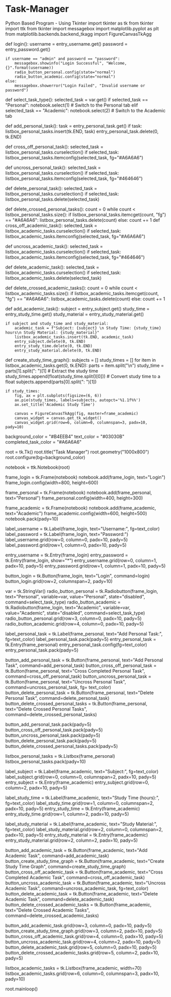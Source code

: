 # Task-Manager
Python Based Program - Using Tkinter 
import tkinter as tk
from tkinter import ttk
from tkinter import messagebox
import matplotlib.pyplot as plt
from matplotlib.backends.backend_tkagg import FigureCanvasTkAgg

def login():
    username = entry_username.get()
    password = entry_password.get()

    if username == "admin" and password == "password":
        messagebox.showinfo("Login Successful", "Welcome, {}".format(username))
        radio_button_personal.config(state="normal")
        radio_button_academic.config(state="normal")
    else:
        messagebox.showerror("Login Failed", "Invalid username or password")

def select_task_type():
    selected_task = var.get()
    if selected_task == "Personal":
        notebook.select(1)  # Switch to the Personal tab
    elif selected_task == "Academic":
        notebook.select(2)  # Switch to the Academic tab

def add_personal_task():
    task = entry_personal_task.get()
    if task:
        listbox_personal_tasks.insert(tk.END, task)
        entry_personal_task.delete(0, tk.END)

def cross_off_personal_task():
    selected_task = listbox_personal_tasks.curselection()
    if selected_task:
        listbox_personal_tasks.itemconfig(selected_task, fg="#A6A6A6")

def uncross_personal_task():
    selected_task = listbox_personal_tasks.curselection()
    if selected_task:
        listbox_personal_tasks.itemconfig(selected_task, fg="#464646")

def delete_personal_task():
    selected_task = listbox_personal_tasks.curselection()
    if selected_task:
        listbox_personal_tasks.delete(selected_task)

def delete_crossed_personal_tasks():
    count = 0
    while count < listbox_personal_tasks.size():
        if listbox_personal_tasks.itemcget(count, "fg") == "#A6A6A6":
            listbox_personal_tasks.delete(count)
        else:
            count += 1
def cross_off_academic_task():
    selected_task = listbox_academic_tasks.curselection()
    if selected_task:
        listbox_academic_tasks.itemconfig(selected_task, fg="#A6A6A6")

def uncross_academic_task():
    selected_task = listbox_academic_tasks.curselection()
    if selected_task:
        listbox_academic_tasks.itemconfig(selected_task, fg="#464646")

def delete_academic_task():
    selected_task = listbox_academic_tasks.curselection()
    if selected_task:
        listbox_academic_tasks.delete(selected_task)

def delete_crossed_academic_tasks():
    count = 0
    while count < listbox_academic_tasks.size():
        if listbox_academic_tasks.itemcget(count, "fg") == "#A6A6A6":
            listbox_academic_tasks.delete(count)
        else:
            count += 1

def add_academic_task():
    subject = entry_subject.get()
    study_time = entry_study_time.get()
    study_material = entry_study_material.get()

    if subject and study_time and study_material:
        academic_task = f"Subject: {subject} \n Study Time: {study_time} hours\n Study Material: {study_material}"
        listbox_academic_tasks.insert(tk.END, academic_task)
        entry_subject.delete(0, tk.END)
        entry_study_time.delete(0, tk.END)
        entry_study_material.delete(0, tk.END) 

def create_study_time_graph():
    subjects = []
    study_times = []
    for item in listbox_academic_tasks.get(0, tk.END):
        parts = item.split("\n")
        study_time = parts[1].split(": ")[1]  # Extract the study time
        study_times.append(float(study_time.split()[0]))  # Convert study time to a float
        subjects.append(parts[0].split(": ")[1])

    if study_times:
        fig, ax = plt.subplots(figsize=(6, 6))
        ax.pie(study_times, labels=subjects, autopct='%1.1f%%')
        ax.set_title('Academic Study Time')

        canvas = FigureCanvasTkAgg(fig, master=frame_academic)
        canvas_widget = canvas.get_tk_widget()
        canvas_widget.grid(row=6, column=0, columnspan=3, padx=10, pady=10)

background_color = "#B4EEB4"
text_color = "#03030B"
completed_task_color = "#A6A6A6"

root = tk.Tk()
root.title("Task Manager")
root.geometry("1000x800")
root.configure(bg=background_color)

notebook = ttk.Notebook(root)

frame_login = tk.Frame(notebook)
notebook.add(frame_login, text="Login")
frame_login.config(width=800, height=600)

frame_personal = tk.Frame(notebook)
notebook.add(frame_personal, text="Personal")
frame_personal.config(width=400, height=300)

frame_academic = tk.Frame(notebook)
notebook.add(frame_academic, text="Academic")
frame_academic.config(width=600, height=500)
notebook.pack(pady=10)

label_username = tk.Label(frame_login, text="Username:", fg=text_color)
label_password = tk.Label(frame_login, text="Password:")
label_username.grid(row=0, column=0, padx=10, pady=5)
label_password.grid(row=1, column=0, padx=10, pady=5)

entry_username = tk.Entry(frame_login)
entry_password = tk.Entry(frame_login, show="*")
entry_username.grid(row=0, column=1, padx=10, pady=5)
entry_password.grid(row=1, column=1, padx=10, pady=5)

button_login = tk.Button(frame_login, text="Login", command=login)
button_login.grid(row=2, columnspan=2, pady=10)

var = tk.StringVar()
radio_button_personal = tk.Radiobutton(frame_login, text="Personal", variable=var, value="Personal", state="disabled", command=select_task_type)
radio_button_academic = tk.Radiobutton(frame_login, text="Academic", variable=var, value="Academic", state="disabled", command=select_task_type)
radio_button_personal.grid(row=3, column=0, padx=10, pady=5)
radio_button_academic.grid(row=4, column=0, padx=10, pady=5)

label_personal_task = tk.Label(frame_personal, text="Add Personal Task:", fg=text_color)
label_personal_task.pack(pady=5)
entry_personal_task = tk.Entry(frame_personal)
entry_personal_task.config(fg=text_color)
entry_personal_task.pack(pady=5)

button_add_personal_task = tk.Button(frame_personal, text="Add Personal Task", command=add_personal_task)
button_cross_off_personal_task = tk.Button(frame_personal, text="Cross Completed Personal Task", command=cross_off_personal_task)
button_uncross_personal_task = tk.Button(frame_personal, text="Uncross Personal Task", command=uncross_personal_task, fg= text_color)
button_delete_personal_task = tk.Button(frame_personal, text="Delete Personal Task", command=delete_personal_task)
button_delete_crossed_personal_tasks = tk.Button(frame_personal, text="Delete Crossed Personal Tasks", command=delete_crossed_personal_tasks)

button_add_personal_task.pack(pady=5)
button_cross_off_personal_task.pack(pady=5)
button_uncross_personal_task.pack(pady=5)
button_delete_personal_task.pack(pady=5)
button_delete_crossed_personal_tasks.pack(pady=5)

listbox_personal_tasks = tk.Listbox(frame_personal)
listbox_personal_tasks.pack(pady=10)

label_subject = tk.Label(frame_academic, text="Subject:", fg=text_color)
label_subject.grid(row=0, column=0, columnspan=2, padx=10, pady=5)
entry_subject = tk.Entry(frame_academic)
entry_subject.grid(row=0, column=2, padx=10, pady=5)

label_study_time = tk.Label(frame_academic, text="Study Time (hours):", fg=text_color)
label_study_time.grid(row=1, column=0, columnspan=2, padx=10, pady=5)
entry_study_time = tk.Entry(frame_academic)
entry_study_time.grid(row=1, column=2, padx=10, pady=5)

label_study_material = tk.Label(frame_academic, text="Study Material:", fg=text_color)
label_study_material.grid(row=2, column=0, columnspan=2, padx=10, pady=5)
entry_study_material = tk.Entry(frame_academic)
entry_study_material.grid(row=2, column=2, padx=10, pady=5)

button_add_academic_task = tk.Button(frame_academic, text="Add Academic Task", command=add_academic_task)
button_create_study_time_graph = tk.Button(frame_academic, text="Create Study Time Graph", command=create_study_time_graph)
button_cross_off_academic_task = tk.Button(frame_academic, text="Cross Completed Academic Task", command=cross_off_academic_task)
button_uncross_academic_task = tk.Button(frame_academic, text="Uncross Academic Task", command=uncross_academic_task, fg=text_color)
button_delete_academic_task = tk.Button(frame_academic, text="Delete Academic Task", command=delete_academic_task)
button_delete_crossed_academic_tasks = tk.Button(frame_academic, text="Delete Crossed Academic Tasks", command=delete_crossed_academic_tasks)

button_add_academic_task.grid(row=3, column=0, padx=10, pady=5)
button_create_study_time_graph.grid(row=3, column=2, padx=10, pady=5)
button_cross_off_academic_task.grid(row=4, column=0, padx=10, pady=5)
button_uncross_academic_task.grid(row=4, column=2, padx=10, pady=5)
button_delete_academic_task.grid(row=5, column=0, padx=10, pady=5)
button_delete_crossed_academic_tasks.grid(row=5, column=2, padx=10, pady=5)

listbox_academic_tasks = tk.Listbox(frame_academic, width=70)
listbox_academic_tasks.grid(row=6, column=0, columnspan=3, padx=10, pady=10)

root.mainloop() 
